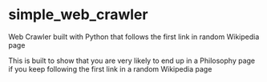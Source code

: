 # simple_web_crawler
Web Crawler built with Python that follows the first link in random Wikipedia  page

This is built to show that you are very likely to end up in a Philosophy page if you keep following the first link in a random Wikipedia page
